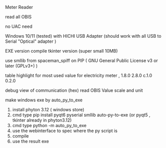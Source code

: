 Meter Reader 

read all OBIS

no UAC need 

Windows 10/11 (tested) with HICHI USB Adapter (should work with all USB to Serial "Optical" adapter )

EXE version compile tkinter version (super small 10MB)

use smllib from  spaceman_spiff  on PIP  (  GNU General Public License v3 or later (GPLv3+) )




table highlight for most used value for electricity meter , 
1.8.0
2.8.0
c.1.0
0.2.0


debug view of communication (hex) 
read OBIS Value scale and unit



make windows exe by auto_py_to_exe

1. install phyton 3.12 ( windows store)
2. cmd type pip install pyqt6 pyserial smllib auto-py-to-exe  (or pyqt5 , tkinter already in phyton3.12)
3. cmd type python -m auto_py_to_exe
4. use the webinterface to spec where the py script is
5. compile
6. use the result exe 

